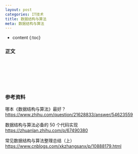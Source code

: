 ```yaml
---
layout: post
categories: IT技术
title: 数据结构与算法
meta: 数据结构与算法
---
```

* content
{:toc}

### 正文



<br/><br/><br/><br/><br/>
### 参考资料

哪本《数据结构与算法》最好？ <https://www.zhihu.com/question/21628833/answer/54623559>

数据结构与算法必备的 50 个代码实现 <https://zhuanlan.zhihu.com/p/67490380>

常见数据结构与算法整理总结（上） <https://www.cnblogs.com/xkzhangsanx/p/10888179.html>
